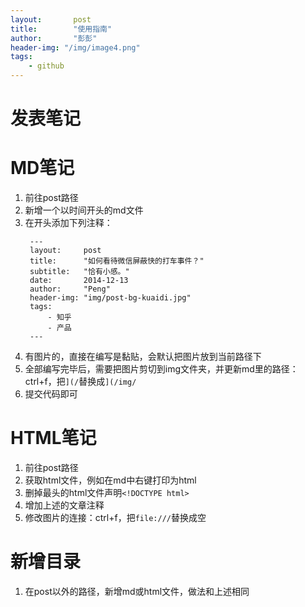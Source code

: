 ```yaml
---
layout:       post
title:        "使用指南"
author:       "彭彭"
header-img: "/img/image4.png"
tags:
    - github
---
```


# 发表笔记
# MD笔记
1. 前往post路径
2. 新增一个以时间开头的md文件
3. 在开头添加下列注释：
   ```
    ---
    layout:     post
    title:      "如何看待微信屏蔽快的打车事件？"
    subtitle:   "恰有小感。"
    date:       2014-12-13
    author:     "Peng"
    header-img: "img/post-bg-kuaidi.jpg"
    tags:
        - 知乎
        - 产品
    ---
   ```
4. 有图片的，直接在编写是黏贴，会默认把图片放到当前路径下
5. 全部编写完毕后，需要把图片剪切到img文件夹，并更新md里的路径：ctrl+f，把`](/`替换成`](/img/`
6. 提交代码即可
   
# HTML笔记
1. 前往post路径
2. 获取html文件，例如在md中右键打印为html
3. 删掉最头的html文件声明`<!DOCTYPE html>`
4. 增加上述的文章注释
5. 修改图片的连接：ctrl+f，把`file:///`替换成空

# 新增目录
1. 在post以外的路径，新增md或html文件，做法和上述相同